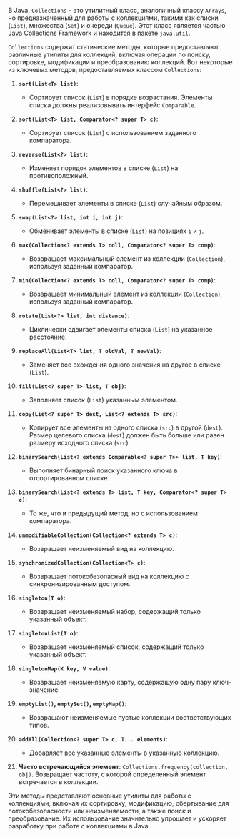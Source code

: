 В Java, `Collections` - это утилитный класс, аналогичный классу `Arrays`, но предназначенный для работы с коллекциями, такими как списки (`List`), множества (`Set`) и очереди (`Queue`). Этот класс является частью Java Collections Framework и находится в пакете `java.util`.

`Collections` содержит статические методы, которые предоставляют различные утилиты для коллекций, включая операции по поиску, сортировке, модификации и преобразованию коллекций. Вот некоторые из ключевых методов, предоставляемых классом `Collections`:

1. **`sort(List<T> list)`**:
    - Сортирует список (`List`) в порядке возрастания. Элементы списка должны реализовывать интерфейс `Comparable`.

2. **`sort(List<T> list, Comparator<? super T> c)`**:
    - Сортирует список (`List`) с использованием заданного компаратора.

3. **`reverse(List<?> list)`**:
    - Изменяет порядок элементов в списке (`List`) на противоположный.

4. **`shuffle(List<?> list)`**:
    - Перемешивает элементы в списке (`List`) случайным образом.

5. **`swap(List<?> list, int i, int j)`**:
    - Обменивает элементы в списке (`List`) на позициях `i` и `j`.

6. **`max(Collection<? extends T> coll, Comparator<? super T> comp)`**:
    - Возвращает максимальный элемент из коллекции (`Collection`), используя заданный компаратор.

7. **`min(Collection<? extends T> coll, Comparator<? super T> comp)`**:
    - Возвращает минимальный элемент из коллекции (`Collection`), используя заданный компаратор.

8. **`rotate(List<?> list, int distance)`**:
    - Циклически сдвигает элементы списка (`List`) на указанное расстояние.

9. **`replaceAll(List<T> list, T oldVal, T newVal)`**:
    - Заменяет все вхождения одного значения на другое в списке (`List`).

10. **`fill(List<? super T> list, T obj)`**:
    - Заполняет список (`List`) указанным элементом.

11. **`copy(List<? super T> dest, List<? extends T> src)`**:
    - Копирует все элементы из одного списка (`src`) в другой (`dest`). Размер целевого списка (`dest`) должен быть больше или равен размеру исходного списка (`src`).

12. **`binarySearch(List<? extends Comparable<? super T>> list, T key)`**:
    - Выполняет бинарный поиск указанного ключа в отсортированном списке.

13. **`binarySearch(List<? extends T> list, T key, Comparator<? super T> c)`**:
    - То же, что и предыдущий метод, но с использованием компаратора.

14. **`unmodifiableCollection(Collection<? extends T> c)`**:
    - Возвращает неизменяемый вид на коллекцию.

15. **`synchronizedCollection(Collection<T> c)`**:
    - Возвращает потокобезопасный вид на коллекцию с синхронизированным доступом.

16. **`singleton(T o)`**:
    - Возвращает неизменяемый набор, содержащий только указанный объект.

17. **`singletonList(T o)`**:
    - Возвращает неизменяемый список, содержащий только указанный объект.

18. **`singletonMap(K key, V value)`**:
    - Возвращает неизменяемую карту, содержащую одну пару ключ-значение.

19. **`emptyList()`, `emptySet()`, `emptyMap()`**:
    - Возвращают неизменяемые пустые коллекции соответствующих типов.

20. **`addAll(Collection<? super T> c, T... elements)`**:
    - Добавляет все указанные элементы в указанную коллекцию.

21. **Часто встречающийся элемент**: `Collections.frequency(collection, obj)`. Возвращает частоту, с которой определенный элемент встречается в коллекции.

Эти методы представляют основные утилиты для работы с коллекциями, включая их сортировку, модификацию, обертывание для потокобезопасности или неизменяемости, а также поиск и преобразование. Их использование значительно упрощает и ускоряет разработку при работе с коллекциями в Java.